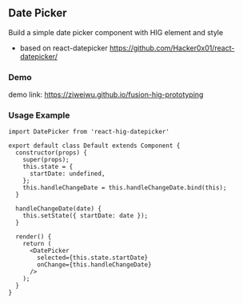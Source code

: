 ## Date Picker
Build a simple date picker component with HIG element and style
- based on react-datepicker https://github.com/Hacker0x01/react-datepicker/

### Demo
demo link: https://ziweiwu.github.io/fusion-hig-prototyping

### Usage Example
```
import DatePicker from 'react-hig-datepicker'

export default class Default extends Component {
  constructor(props) {
    super(props);
    this.state = {
      startDate: undefined,
    };
    this.handleChangeDate = this.handleChangeDate.bind(this);
  }

  handleChangeDate(date) {
    this.setState({ startDate: date });
  }

  render() {
    return (
      <DatePicker
        selected={this.state.startDate}
        onChange={this.handleChangeDate}
      />
    );
  }
}
```
